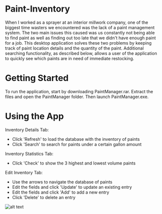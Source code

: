 # Paint-Inventory
When I worked as a sprayer at an interior millwork company, one of the biggest time wasters we encountered was the lack of a paint management system. The two main issues this caused was us constantly not being able to find paint as well as finding out too late that we didn't have enough paint for a job. This desktop application solves these two problems by keeping track of paint location details and the quantity of the paint. Additional searching functionality, as described below, allows a user of the application to quickly see which paints are in need of immediate restocking. 

# Getting Started
To run the application, start by downloading PaintManager.rar. Extract the files and open the PaintManager folder. Then launch PaintManager.exe. 

# Using the App
Inventory Details Tab:
- Click 'Refresh' to load the database with the inventory of paints
- Click 'Search' to search for paints under a certain gallon amount

Inventory Statistics Tab:
- Click 'Check' to show the 3 highest and lowest volume paints

Edit Inventory Tab:
- Use the arrows to navigate the database of paints
- Edit the fields and click 'Update' to update an existing entry
- Edit the fields and click 'Add' to add a new entry
- Click 'Delete' to delete an entry


![alt text](https://i.gyazo.com/c5c76121acebc454c417d6b3c81bcd8e.png)
